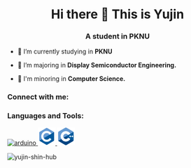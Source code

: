 <h1 align="center">Hi there 👋 This is Yujin</h1>
<h3 align="center">A student in PKNU</h3>

- 🔭 I’m currently studying in **PKNU**

- 🌱 I’m majoring in **Display Semiconductor Engineering.**

- 🌷 I'm minoring in **Computer Science.**

<h3 align="left">Connect with me:</h3>
<p align="left">
</p>

<h3 align="left">Languages and Tools:</h3>
<p align="left"> <a href="https://www.arduino.cc/" target="_blank" rel="noreferrer"> <img src="https://cdn.worldvectorlogo.com/logos/arduino-1.svg" alt="arduino" width="40" height="40"/> </a> <a href="https://www.cprogramming.com/" target="_blank" rel="noreferrer"> <img src="https://raw.githubusercontent.com/devicons/devicon/master/icons/c/c-original.svg" alt="c" width="40" height="40"/> </a> <a href="https://www.w3schools.com/cpp/" target="_blank" rel="noreferrer"> <img src="https://raw.githubusercontent.com/devicons/devicon/master/icons/cplusplus/cplusplus-original.svg" alt="cplusplus" width="40" height="40"/> </a> </p>

<p><img align="center" src="https://github-readme-stats.vercel.app/api/top-langs?username=yujin-shin-hub&show_icons=true&locale=en&layout=compact" alt="yujin-shin-hub" /></p>
